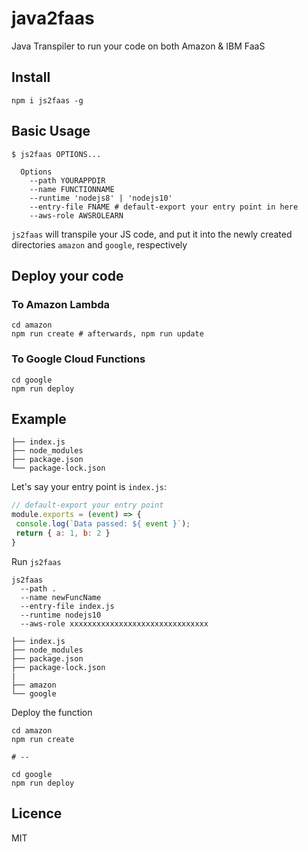 # java2faas

Java Transpiler to run your code on both Amazon & IBM FaaS

## Install
```shell
npm i js2faas -g
```

## Basic Usage

```shell
$ js2faas OPTIONS... 
  
  Options
    --path YOURAPPDIR 
    --name FUNCTIONNAME 
    --runtime 'nodejs8' | 'nodejs10'
    --entry-file FNAME # default-export your entry point in here
    --aws-role AWSROLEARN
```

`js2faas` will transpile your JS code, and put it into the newly created directories `amazon` and `google`, respectively

## Deploy your code

### To Amazon Lambda

```shell
cd amazon
npm run create # afterwards, npm run update
```

### To Google Cloud Functions

```shell
cd google
npm run deploy
```


## Example

```
├── index.js
├── node_modules
├── package.json
└── package-lock.json
```

Let's say your entry point is `index.js`:
```js
// default-export your entry point
module.exports = (event) => {
 console.log(`Data passed: ${ event }`);
 return { a: 1, b: 2 }
}
```

Run `js2faas`
```shell
js2faas
  --path . 
  --name newFuncName
  --entry-file index.js
  --runtime nodejs10
  --aws-role xxxxxxxxxxxxxxxxxxxxxxxxxxxxxxx
```

```
├── index.js
├── node_modules
├── package.json
├── package-lock.json
|
├── amazon
└── google
```

Deploy the function

```
cd amazon
npm run create

# --

cd google
npm run deploy

```


## Licence

MIT